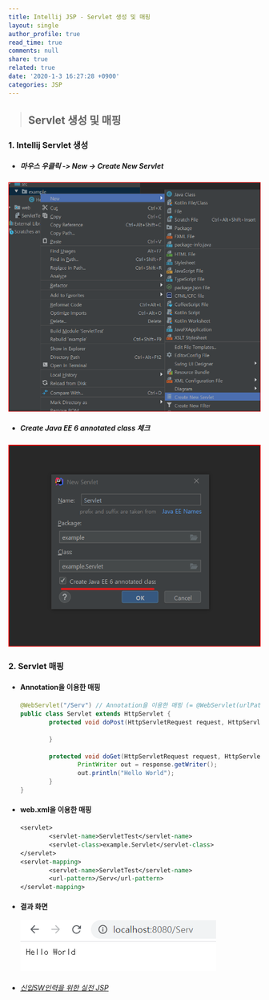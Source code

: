 ```yaml
---
title: Intellij JSP - Servlet 생성 및 매핑
layout: single
author_profile: true
read_time: true
comments: null
share: true
related: true
date: '2020-1-3 16:27:28 +0900'
categories: JSP
---
```


> ## Servlet 생성 및 매핑

### 1. Intellij Servlet 생성
* ##### 마우스 우클릭 -> New -> Create New Servlet
		
 ![](/assets/img/jsp/create_servlet1.png)
 
* ##### Create Java EE 6 annotated class 체크
			
 ![](/assets/img/jsp/create_servlet2.png)
 
### 2. Servlet 매핑
* #### Annotation을 이용한 매핑 
	```java
	@WebServlet("/Serv") // Annotation을 이용한 매핑 (= @WebServlet(urlPatterns = "/Serv") = @WebServlet(value = "/Serv"))
	public class Servlet extends HttpServlet {
			protected void doPost(HttpServletRequest request, HttpServletResponse response) throws javax.servlet.ServletException, IOException {

			}

			protected void doGet(HttpServletRequest request, HttpServletResponse response) throws javax.servlet.ServletException, IOException {
					PrintWriter out = response.getWriter();
					out.println("Hello World");
			}
	}
	```

* #### web.xml을 이용한 매핑
	```jsp
	<servlet>
			<servlet-name>ServletTest</servlet-name>
			<servlet-class>example.Servlet</servlet-class>
	</servlet>
	<servlet-mapping>
			<servlet-name>ServletTest</servlet-name>
			<url-pattern>/Serv</url-pattern>
	</servlet-mapping>
	```
		
* #### 결과 화면
			
   ![](/assets/img/jsp/servlet_mapping1.png)
			


* ###### [신입SW인력을 위한 실전 JSP]	


[신입SW인력을 위한 실전 JSP]: https://www.youtube.com/watch?v=MmxzA_0Vtoo&list=PLieE0qnqO2kTyzAlsvxzoulHVISvO8zA9&index=36
